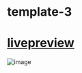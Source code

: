 # template-3

# [livepreview](https://seifakmal.github.io/template-3/)

![image](https://github.com/SeifAkmal/template-3.github.io/assets/141640276/fbe264dc-0ab7-4af0-a4b9-1c0e8eb83d62)
